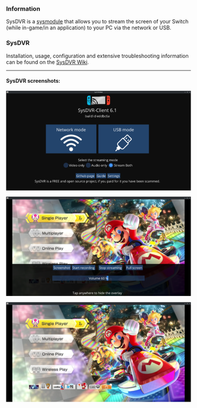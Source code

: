 ### **Information**

SysDVR is a [sysmodule](../../homebrew#terminologies) that allows you to stream the screen of your Switch (while in-game/in an application) to your PC via the network or USB.

### **SysDVR**

Installation, usage, configuration and extensive troubleshooting information can be found on the [SysDVR Wiki](https://github.com/exelix11/SysDVR/wiki).

-----

#### SysDVR screenshots:

![sysdvr](img/sysdvr1.png)

![sysdvr](img/sysdvr2.png)

![sysdvr](img/sysdvr3.png)
